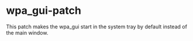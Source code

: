 # wpa_gui-patch
This patch makes the wpa_gui start in the system tray by default instead of the main window.
